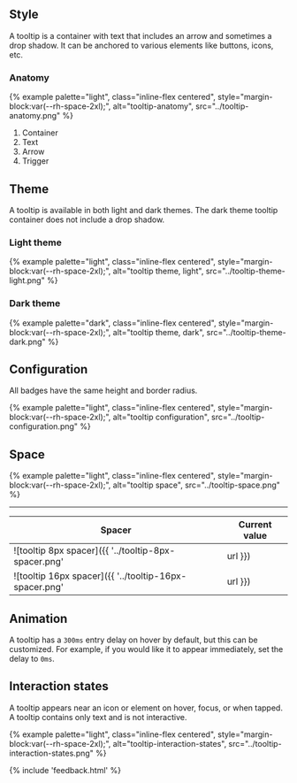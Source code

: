 ## Style 
A tooltip is a container with text that includes an arrow and sometimes a drop shadow. It can be anchored to various elements like buttons, icons, etc.
### Anatomy 
{% example palette="light",
          class="inline-flex centered",
          style="margin-block:var(--rh-space-2xl);",
          alt="tooltip-anatomy",
          src="../tooltip-anatomy.png" %}

1) Container
2) Text
3) Arrow
4) Trigger
## Theme 
A tooltip is available in both light and dark themes. The dark theme tooltip container does not include a drop shadow.
### Light theme 
{% example palette="light",
          class="inline-flex centered",
          style="margin-block:var(--rh-space-2xl);",
          alt="tooltip theme, light",
          src="../tooltip-theme-light.png" %}


### Dark theme 
{% example palette="dark",
          class="inline-flex centered",
          style="margin-block:var(--rh-space-2xl);",
          alt="tooltip theme, dark",
          src="../tooltip-theme-dark.png" %}


## Configuration 
All badges have the same height and border radius.

{% example palette="light",
          class="inline-flex centered",
          style="margin-block:var(--rh-space-2xl);",
          alt="tooltip configuration",
          src="../tooltip-configuration.png" %}


## Space 
{% example palette="light",
          class="inline-flex centered",
          style="margin-block:var(--rh-space-2xl);",
          alt="tooltip space",
          src="../tooltip-space.png" %}

<hr>

| Spacer | Current value |
| ------ | ------------- |
| ![tooltip 8px spacer]({{ '../tooltip-8px-spacer.png' | url }}) | 8px 0.5rem |
| ![tooltip 16px spacer]({{ '../tooltip-16px-spacer.png' | url }}) | 16px 1.0rem |

## Animation 
A tooltip has a <code>300ms</code> entry delay on hover by default, but this can be customized. For example, if you would like it to appear immediately, set the delay to <code>0ms</code>.
## Interaction states 
A tooltip appears near an icon or element on hover, focus, or when tapped. A tooltip contains only text and is not interactive.

{% example palette="light",
          class="inline-flex centered",
          style="margin-block:var(--rh-space-2xl);",
          alt="tooltip-interaction-states",
          src="../tooltip-interaction-states.png" %}

{% include 'feedback.html' %}
